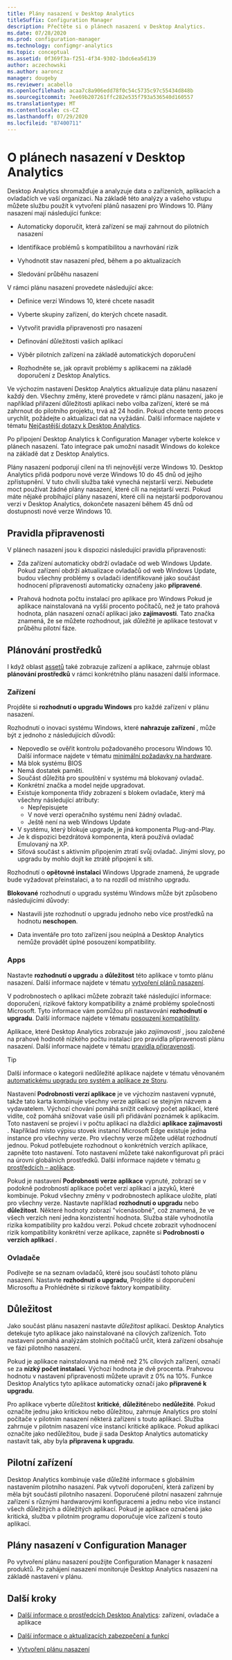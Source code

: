 ```yaml
---
title: Plány nasazení v Desktop Analytics
titleSuffix: Configuration Manager
description: Přečtěte si o plánech nasazení v Desktop Analytics.
ms.date: 07/28/2020
ms.prod: configuration-manager
ms.technology: configmgr-analytics
ms.topic: conceptual
ms.assetid: 0f369f3a-f251-4f34-9302-1bdc6ea5d139
author: aczechowski
ms.author: aaroncz
manager: dougeby
ms.reviewer: acabello
ms.openlocfilehash: acaa7c8a906edd78f0c54c5735c97c55434d848b
ms.sourcegitcommit: 7ee69b207261ffc282e535f793a536540d160557
ms.translationtype: MT
ms.contentlocale: cs-CZ
ms.lasthandoff: 07/29/2020
ms.locfileid: "87400711"
---
```

# <a name="about-deployment-plans-in-desktop-analytics"></a>O plánech nasazení v Desktop Analytics

Desktop Analytics shromažďuje a analyzuje data o zařízeních, aplikacích a ovladačích ve vaší organizaci. Na základě této analýzy a vašeho vstupu můžete službu použít k vytvoření plánů nasazení pro Windows 10. Plány nasazení mají následující funkce:  

- Automaticky doporučit, která zařízení se mají zahrnout do pilotních nasazení  

- Identifikace problémů s kompatibilitou a navrhování rizik  

- Vyhodnotit stav nasazení před, během a po aktualizacích  

- Sledování průběhu nasazení  

V rámci plánu nasazení provedete následující akce:  

- Definice verzí Windows 10, které chcete nasadit  

- Vyberte skupiny zařízení, do kterých chcete nasadit.  

- Vytvořit pravidla připravenosti pro nasazení  

- Definování důležitosti vašich aplikací  

- Výběr pilotních zařízení na základě automatických doporučení  

- Rozhodněte se, jak opravit problémy s aplikacemi na základě doporučení z Desktop Analytics.  

Ve výchozím nastavení Desktop Analytics aktualizuje data plánu nasazení každý den. Všechny změny, které provedete v rámci plánu nasazení, jako je například přiřazení důležitosti aplikaci nebo volba zařízení, které se má zahrnout do pilotního projektu, trvá až 24 hodin. Pokud chcete tento proces urychlit, požádejte o aktualizaci dat na vyžádání. Další informace najdete v tématu [Nejčastější dotazy k Desktop Analytics](faq.md#can-i-reduce-the-amount-of-time-it-takes-for-data-to-refresh-in-my-desktop-analytics-portal).  

Po připojení Desktop Analytics k Configuration Manager vyberte kolekce v plánech nasazení. Tato integrace pak umožní nasadit Windows do kolekce na základě dat z Desktop Analytics.

Plány nasazení podporují cílení na tři nejnovější verze Windows 10. Desktop Analytics přidá podporu nové verze Windows 10 do 45 dnů od jejího zpřístupnění. V tuto chvíli služba také vynechá nejstarší verzi. Nebudete moct používat žádné plány nasazení, které cílí na nejstarší verzi. Pokud máte nějaké probíhající plány nasazení, které cílí na nejstarší podporovanou verzi v Desktop Analytics, dokončete nasazení během 45 dnů od dostupnosti nové verze Windows 10.

## <a name="readiness-rules"></a>Pravidla připravenosti

V plánech nasazení jsou k dispozici následující pravidla připravenosti:

- Zda zařízení automaticky obdrží ovladače od web Windows Update. Pokud zařízení obdrží aktualizace ovladačů od web Windows Update, budou všechny problémy s ovladači identifikované jako součást hodnocení připravenosti automaticky označeny jako **připravené**.  

- Prahová hodnota počtu instalací pro aplikace pro Windows Pokud je aplikace nainstalovaná na vyšší procento počítačů, než je tato prahová hodnota, plán nasazení označí aplikaci jako **zajímavosti**. Tato značka znamená, že se můžete rozhodnout, jak důležité je aplikace testovat v průběhu pilotní fáze.  

## <a name="plan-assets"></a>Plánování prostředků

<!-- 4670224 -->

I když oblast [assetů](about-assets.md) také zobrazuje zařízení a aplikace, zahrnuje oblast **plánování prostředků** v rámci konkrétního plánu nasazení další informace.

### <a name="devices"></a>Zařízení

Projděte si **rozhodnutí o upgradu Windows** pro každé zařízení v plánu nasazení.

Rozhodnutí o inovaci systému Windows, které **nahrazuje zařízení** , může být z jednoho z následujících důvodů:

- Nepovedlo se ověřit kontrolu požadovaného procesoru Windows 10. Další informace najdete v tématu [minimální požadavky na hardware](https://docs.microsoft.com/windows-hardware/design/minimum/minimum-hardware-requirements-overview#31-processor).
- Má blok systému BIOS
- Nemá dostatek paměti.
- Součást důležitá pro spouštění v systému má blokovaný ovladač.
- Konkrétní značka a model nejde upgradovat.
- Existuje komponenta třídy zobrazení s blokem ovladače, který má všechny následující atributy:
  - Nepřepisujete
  - V nové verzi operačního systému není žádný ovladač.
  - Ještě není na web Windows Update
- V systému, který blokuje upgrade, je jiná komponenta Plug-and-Play.
- Je k dispozici bezdrátová komponenta, která používá ovladač Emulovaný na XP.
- Síťová součást s aktivním připojením ztratí svůj ovladač. Jinými slovy, po upgradu by mohlo dojít ke ztrátě připojení k síti.

Rozhodnutí o **opětovné instalaci** Windows Upgrade znamená, že upgrade bude vyžadovat přeinstalaci, a to na rozdíl od místního upgradu.

**Blokované** rozhodnutí o upgradu systému Windows může být způsobeno následujícími důvody:

- Nastavili jste rozhodnutí o upgradu jednoho nebo více prostředků na hodnotu **neschopen**.

- Data inventáře pro toto zařízení jsou neúplná a Desktop Analytics nemůže provádět úplné posouzení kompatibility.

### <a name="apps"></a>Apps

Nastavte **rozhodnutí o upgradu** a **důležitost** této aplikace v tomto plánu nasazení. Další informace najdete v tématu [vytvoření plánů nasazení](create-deployment-plans.md).

V podrobnostech o aplikaci můžete zobrazit také následující informace: doporučení, rizikové faktory kompatibility a známé problémy společnosti Microsoft. Tyto informace vám pomůžou při nastavování **rozhodnutí o upgradu**. Další informace najdete v tématu [posouzení kompatibility](compat-assessment.md).

Aplikace, které Desktop Analytics zobrazuje jako *zajímavosti* , jsou založené na prahové hodnotě nízkého počtu instalací pro pravidla připravenosti plánu nasazení. Další informace najdete v tématu [pravidla připravenosti](create-deployment-plans.md#readiness-rules).

   > [!Tip]
   > Další informace o kategorii nedůležité aplikace najdete v tématu věnovaném [automatickému upgradu pro systém a aplikace ze Storu](about-assets.md#bkmk_plan-autoapp). <!-- 3587232 -->

Nastavení **Podrobnosti verzí aplikace** je ve výchozím nastavení vypnuté, takže tato karta kombinuje všechny verze aplikací se stejným názvem a vydavatelem.<!-- 5542186 --> Výchozí chování pomáhá snížit celkový počet aplikací, které vidíte, což pomáhá snižovat vaše úsilí při přidávání poznámek k aplikacím. Toto nastavení se projeví i v počtu aplikací na dlaždici **aplikace zajímavosti** . Například místo výpisu stovek instancí Microsoft Edge existuje jedna instance pro všechny verze. Pro všechny verze můžete udělat rozhodnutí jednou. Pokud potřebujete rozhodnout o konkrétních verzích aplikace, zapněte toto nastavení. Toto nastavení můžete také nakonfigurovat při práci na úrovni globálních prostředků. Další informace najdete v tématu [o prostředcích – aplikace](about-assets.md#apps).

Pokud je nastavení **Podrobnosti verze aplikace** vypnuté, zobrazí se v podokně podrobností aplikace počet verzí aplikací a jazyků, které kombinuje. Pokud všechny změny v podrobnostech aplikace uložíte, platí pro všechny verze. Nastavte například **rozhodnutí o upgradu** nebo **důležitost**. Některé hodnoty zobrazí "vícenásobné", což znamená, že ve všech verzích není jedna konzistentní hodnota. Služba stále vyhodnotila rizika kompatibility pro každou verzi. Pokud chcete zobrazit vyhodnocení rizik kompatibility konkrétní verze aplikace, zapněte si **Podrobnosti o verzích aplikací** .

### <a name="drivers"></a>Ovladače

Podívejte se na seznam ovladačů, které jsou součástí tohoto plánu nasazení. Nastavte **rozhodnutí o upgradu**, Projděte si doporučení Microsoftu a Prohlédněte si rizikové faktory kompatibility.

## <a name="importance"></a>Důležitost

Jako součást plánu nasazení nastavte *důležitost* aplikací. Desktop Analytics detekuje tyto aplikace jako nainstalované na cílových zařízeních. Toto nastavení pomáhá analýzám stolních počítačů určit, která zařízení obsahuje ve fázi pilotního nasazení.

Pokud je aplikace nainstalovaná na méně než 2% cílových zařízení, označí se za **nízký počet instalací**. Výchozí hodnota je dvě procenta. Prahovou hodnotu v nastavení připravenosti můžete upravit z 0% na 10%. Funkce Desktop Analytics tyto aplikace automaticky označí jako **připravené k upgradu**.  

Pro aplikace vyberte důležitost **kritické**, **důležité**nebo **nedůležité**. Pokud označíte jednu jako kritickou nebo důležitou, zahrnuje Analytics pro stolní počítače v pilotním nasazení některá zařízení s touto aplikací. Služba zahrnuje v pilotním nasazení více instancí kritické aplikace. Pokud aplikaci označíte jako nedůležitou, bude ji sada Desktop Analytics automaticky nastavit tak, aby byla **připravena k upgradu**.

## <a name="pilot-devices"></a>Pilotní zařízení

Desktop Analytics kombinuje vaše důležité informace s globálním nastavením pilotního nasazení. Pak vytvoří doporučení, která zařízení by měla být součástí pilotního nasazení. Doporučené pilotní nasazení zahrnuje zařízení s různými hardwarovými konfiguracemi a jednu nebo více instancí všech důležitých a důležitých aplikací. Pokud je aplikace označená jako kritická, služba v pilotním programu doporučuje více zařízení s touto aplikací.

## <a name="deployment-plans-in-configuration-manager"></a>Plány nasazení v Configuration Manager

Po vytvoření plánu nasazení použijte Configuration Manager k nasazení produktů. Po zahájení nasazení monitoruje Desktop Analytics nasazení na základě nastavení v plánu.

## <a name="next-steps"></a>Další kroky

- [Další informace o prostředcích Desktop Analytics](about-assets.md): zařízení, ovladače a aplikace  

- [Další informace o aktualizacích zabezpečení a funkcí](about-updates.md)  

- [Vytvoření plánu nasazení](create-deployment-plans.md)  
